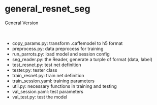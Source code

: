 # general_resnet_seg
General Version <br>
<br>
<br>
* copy_params.py:       transform .caffemodel to h5 format <br>
* preprocess.py:        data preprocess for training <br>
* run_parrots.py:       load model and session config <br>
* seg_reader.py:        the Reader, generate a turple of format (data, label) <br>
* test_resnet.py:       test net definition <br>
* tester.py:            tester class <br>
* train_resnet.py:      train net definition <br>
* train_session.yaml:   training parameters <br>
* util.py:              necessary functions in training and testing <br>
* val_session.yaml:     test parameters <br>
* val_test.py:          test the model <br>
